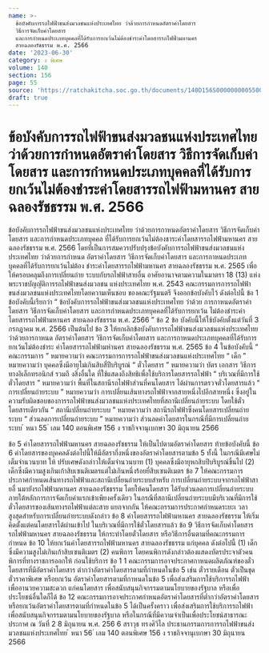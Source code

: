 ```yaml
---
name: >-
  ข้อบังคับการรถไฟฟ้าขนส่งมวลชนแห่งประเทศไทย ว่าด้วยการกำหนดอัตราค่าโดยสาร
  วิธีการจัดเก็บค่าโดยสาร
  และการกำหนดประเภทบุคคลที่ได้รับการยกเว้นไม่ต้องชำระค่าโดยสารรถไฟฟ้ามหานคร
  สายฉลองรัชธรรม พ.ศ. 2566
date: '2023-06-30'
category: ง พิเศษ
volume: 140
section: 156
page: 55
source: 'https://ratchakitcha.soc.go.th/documents/140D156S0000000005500.pdf'
draft: true
---
```


# ข้อบังคับการรถไฟฟ้าขนส่งมวลชนแห่งประเทศไทย ว่าด้วยการกำหนดอัตราค่าโดยสาร วิธีการจัดเก็บค่าโดยสาร และการกำหนดประเภทบุคคลที่ได้รับการยกเว้นไม่ต้องชำระค่าโดยสารรถไฟฟ้ามหานคร สายฉลองรัชธรรม พ.ศ. 2566

ข้อบังคับการรถไฟฟ้าขนส่งมวลชนแห่งประเทศไทย ว่าด้วยการกาหนดอัตราค่าโดยสาร วิธีการจัดเก็บค่าโดยสาร และการกำหนดประเภทบุคคล ที่ได้รับการยกเว้นไม่ต้องชาระค่าโดยสารรถไฟฟ้ามหานคร สายฉลองรัชธรรม พ.ศ. 2566 โดยที่เป็นการสมควรปรับปรุงข้อบังคับการรถไฟฟ้าขนส่งมวลชนแห่งประเทศไทย ว่าด้วยการกำหนด อัตราค่าโดยสาร วิธีการจัดเก็บค่าโดยสาร และการกาหนดประเภทบุคคลที่ได้รับการยกเว้นไม่ต้อง ชำระค่าโดยสารรถไฟฟ้ามหานคร สายฉลองรัชธรรม พ.ศ. 2565 เพื่อให้ครอบคลุมถึงการเปลี่ยนถ่าย ระบบกับรถไฟฟ้าสายอื่น อาศัยอานาจตามความในมาตรา 18 (13) แห่งพระราชบัญญัติการรถไฟฟ้าขนส่งมวลชน แห่งประเทศไทย พ.ศ. 2543 คณะกรรมการการรถไฟฟ้าขนส่งมวลชนแห่งประเทศไทยโดยความเห็นชอบ ของคณะรัฐมนตรี จึงออกข้อบังคับไว้ ดังต่อไปนี้ ข้อ 1 ข้อบังคับนี้เรียกว่า “ ข้อบังคับการรถไฟฟ้าขนส่งมวลชนแห่งประเทศไทย ว่าด้วย การกาหนดอัตราค่าโดยสาร วิธีการจัดเก็บค่าโดยสาร และการกำหนดประเภทบุคคลที่ได้รับการยกเว้น ไม่ต้องชำระค่าโดยสารรถไฟฟ้ามหานคร สายฉลองรัชธรรม พ.ศ. 2566 ” ข้อ 2 ข้อ บังคับนี้ให้ใช้บังคับตั้งแต่วันที่ 3 กรกฎาคม พ.ศ. 2566 เป็นต้นไป ข้อ 3 ให้ยกเลิกข้อบังคับการรถไฟฟ้าขนส่งมวลชนแห่งประเทศไทย ว่าด้วยการกาหนด อัตราค่าโดยสาร วิธีการจัดเก็บค่าโดยสาร และการกาหนดประเภทบุคคลที่ได้รับการยกเว้นไม่ต้องชำระ ค่าโดยสารรถไฟฟ้ามหำนคร สายฉลองรัชธรรม พ.ศ. 2565 ข้อ 4 ในข้อบังคับนี้ “ คณะกรรมการ ” หมายความว่า คณะกรรมการการรถไฟฟ้าขนส่งมวลชนแห่งประเทศไทย “ เด็ก ” หมายความว่า บุคคลซึ่งมีอายุไม่เกินสิบสี่ปีบริบูรณ์ “ ตั๋วโดยสาร ” หมายความว่า บัตร เอกสาร วิธีการทางอิเล็กทรอนิกส์ รวมถึ งสิ่งอื่นใด ที่ใช้แสดงถึงสิทธิเพื่อใช้บริการโดยสารรถไฟฟ้า “ บริเวณที่มีการใช้ตั๋วโดยสาร ” หมายความว่า พื้นที่ในสถานีรถไฟฟ้าส่วนที่คนโดยสาร ได้ผ่านการตรวจตั๋วโดยสารแล้ว “ การเปลี่ยนถ่ายระบบ ” หมายความว่า การเปลี่ยนเส้นทางรถไฟฟ้าจากสายหนึ่งไปอีกสายหนึ่ง ซึ่งอยู่ในความรับผิดชอบของการรถไฟฟ้าขนส่งมวลชนแห่งประเทศไทยที่สถานีเปลี่ยนถ่ายระบบ โดยใช้ตั๋วโดยสารเดียวกัน “ สถานีเปลี่ยนถ่ายระบบ ” หมายความว่า สถานีรถไฟฟ้าซึ่งคนโดยสารเปลี่ยนถ่ายระบบ “ ส่วนลดการเปลี่ยนถ่ายระบบ ” หมายความว่า ส่วนลดค่าโดยสารในกรณีที่มีการเปลี่ยนถ่ายระบบ ้ หนา 55 ่ เลม 140 ตอนพิเศษ 156 ง ราชกิจจานุเบกษา 30 มิถุนายน 2566

ข้อ 5 ค่าโดยสารรถไฟฟ้ามหานคร สายฉลองรัชธรรม ให้เป็นไปตามอัตราค่าโดยสาร ท้ายข้อบังคับนี้ ข้อ 6 ค่าโดยสารของบุคคลดังต่อไปนี้ให้มีอัตรากึ่งหนึ่งของอัตราค่าโดยสารตามข้อ 5 ทั้งนี้ ในกรณีมีเศษไม่เต็มจำนวนบาท ให้ ปรับเศษดังกล่าวให้เต็มจำนวนบาท (1) บุคคลซึ่งมีอายุหกสิบปีบริบูรณ์ขึ้นไป (2) เด็กซึ่งมีความสูงเกินเก้าสิบเซนติเมตรแต่ไม่เกินหนึ่งร้อยยี่สิบเซนติเมตร ข้อ 7 ให้คณะกรรมการประกาศกำหนดเส้นทางรถไฟฟ้าและสถานีเปลี่ยนถ่ายระบบสำหรับ การเปลี่ยนถ่ายระบบจากรถไฟฟ้าสายอื่ นมายังรถไฟฟ้ามหานคร สายฉลองรัชธรรม โดยให้คนโดยสาร ได้รับส่วนลดการเปลี่ยนถ่ายระบบภายใต้หลักการการจัดเก็บค่าแรกเข้าเพียงครั้งเดียว ในกรณีที่สถานีเปลี่ยนถ่ายระบบมีบริเวณที่มีการใช้ตั๋วโดยสารของเส้นทางรถไฟฟ้าแต่ละสาย แยกจากกัน ให้คณะกรรมการประกาศกำหนดระยะเ วลาสูงสุดสำหรับการเปลี่ยนถ่ายระบบดังกล่าว ข้อ 8 ค่าโดยสารรถไฟฟ้ามหานคร สายฉลองรัชธรรม ให้เริ่มคิดตั้งแต่คนโดยสารได้ผ่านเข้าไป ในบริเวณที่มีการใช้ตั๋วโดยสารแล้ว ข้อ 9 วิธีการจัดเก็บค่าโดยสารรถไฟฟ้ามหานคร สายฉลองรัชธรรม ให้กระทำโดยตั๋วโดยสาร หรือวิธีการอื่นตามที่คณะกรรมการกำหนด ข้อ 10 ให้ยกเว้นค่าโดยสารรถไฟฟ้ามหานคร สายฉลองรัชธรรม แก่บุคคล ดังต่อไปนี้ (1) เด็กซึ่งมีความสูงไม่เกินเก้าสิบเซนติเมตร (2) คนพิการ โดยคนพิการดังกล่าวต้องแสดงบัตรประจาตัวคนพิการที่ทางราชการออกให้ ก่อนใช้บริการ ข้อ 1 1 คณะกรรมการอาจประกาศกาหนดผลิตภัณฑ์ของตั๋วโดยสารที่มีอัตราค่าโดยสาร ต่ากว่าอัตราค่าโดยสารตามที่กำหนดในข้อ 5 เช่น ตั๋วรายเดือน ตั๋วเป็นชุด ตั๋วราคาพิเศษ หรือยกเว้น อัตราค่าโดยสารตามที่กาหนดในข้อ 5 เพื่อส่งเสริมการใช้บริการรถไฟฟ้า เพื่ออานวยความสะดวก แก่คนโดยสาร เพื่อสนับสนุนกิจกรรมตามนโยบายของรัฐบาล หรือเพื่อประโยชน์อื่นใดก็ได้ ข้อ 12 คณะกรรมการอาจประกาศกำหนดอัตราค่าโดยสารที่ต่ำกว่าอัตราค่าโดยสาร หรือยกเว้นอัตราค่าโดยสารตามที่กำหนดในข้อ 5 ได้เป็นครั้งคราว เพื่อส่งเสริมการใช้บริการรถไฟฟ้า เพื่อสนับสนุนกิจกรรมตามนโยบายของรัฐบาล หรือในกรณีที่มีความจำเป็นเพื่อประโยชน์สาธารณะ ประกาศ ณ วันที่ 2 8 มิถุนายน พ.ศ. 256 6 สราวุธ ทรงศิวิไล ประธานกรรมการการรถไฟฟ้าขนส่งมวลชนแห่งประเทศไทย ้ หนา 56 ่ เลม 140 ตอนพิเศษ 156 ง ราชกิจจานุเบกษา 30 มิถุนายน 2566

